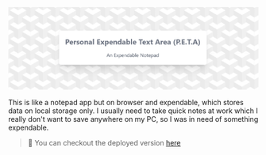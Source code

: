![Personal Expendable Text Area (PETA)](./docs/title.png)

This is like a notepad app but on browser and expendable, which stores data on local storage only. I usually need to take quick notes at work which I really don't want to save anywhere on my PC, so I was in need of something expendable.

> 📌 You can checkout the deployed version [here](https://blankscreen-exe.github.io/Personal-Expendable-Text-Area/)
